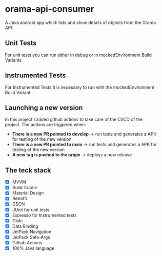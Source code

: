 # orama-api-consumer
A Java android app which lists and show details of objects from the Orama API.

## Unit Tests
For unit tests you can run either in debug or in mockedEnvironment Build Variants

## Instrumented Tests
For Instrumented Tests it is necessary to run with the mockedEnvironment Build Variant

## Launching a new version
In this project I added github actions to take care of the CI/CD of the project. The actions are triggered when:
- **There is a new PR pointed to develop** -> run tests and generates a APK for testing of the new version
- **There is a new PR pointed to main** -> run tests and generates a APK for testing of the new version
- **A new tag is pushed to the origin** -> deploys a new release

## The teck stack
- [x] MVVM
- [x] Build Gradle
- [x] Material Design
- [x] Retrofit
- [x] GSON
- [x] JUnit for unit tests
- [x] Espresso for Instrumented tests
- [x] Glide
- [x] Data Binding
- [x] JetPack Navigation
- [x] JetPack Safe-Args
- [x] Github Actions
- [x] 100% Java language

